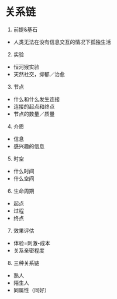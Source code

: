 # 关系链
1. 前提&基石
* 人类无法在没有信息交互的情况下孤独生活
2. 实验
* 恒河猴实验
* 天然社交，抑郁／治愈
3. 节点
* 什么和什么发生连接
* 连接的起点和终点
* 节点的数量／质量
4. 介质
* 信息
* 感兴趣的信息
5. 时空
* 什么时间
* 什么空间
6. 生命周期
* 起点
* 过程
* 终点
7. 效果评估
* 体验=刺激-成本
* 关系亲密程度
8. 三种关系链
* 熟人
* 陌生人
* 同属性（同好）
